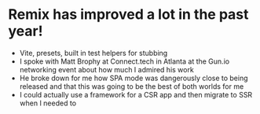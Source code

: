# Remix has improved a lot in the past year!

- Vite, presets, built in test helpers for stubbing
- I spoke with Matt Brophy at Connect.tech in Atlanta at the Gun.io networking event about how much I admired his work
- He broke down for me how SPA mode was dangerously close to being released and that this was going to be the best of both worlds for me
- I could actually use a framework for a CSR app and then migrate to SSR when I needed to
